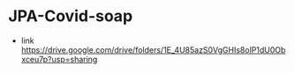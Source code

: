 # JPA-Covid-soap

- link
https://drive.google.com/drive/folders/1E_4U85azS0VgGHIs8olP1dU0Obxceu7p?usp=sharing
